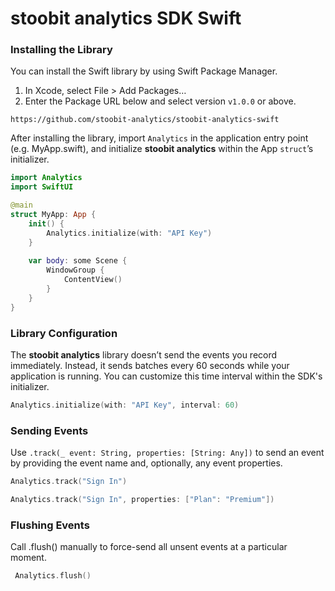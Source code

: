 # stoobit analytics SDK Swift
### Installing the Library
You can install the Swift library by using Swift Package Manager.
1. In Xcode, select File > Add Packages…
2. Enter the Package URL below and select version `v1.0.0` or above.
```
https://github.com/stoobit-analytics/stoobit-analytics-swift
```
After installing the library, import `Analytics` in the application entry point (e.g. MyApp.swift), and initialize **stoobit analytics** within the App `struct`’s initializer.
```swift
import Analytics
import SwiftUI

@main
struct MyApp: App {
    init() {
        Analytics.initialize(with: "API Key")
    }
    
    var body: some Scene {
        WindowGroup {
            ContentView()
        }
    }
}
```

### Library Configuration
The **stoobit analytics** library doesn’t send the events you record immediately. Instead, it sends batches every 60 seconds while your application is running. You can customize this time interval within the SDK's initializer.

```swift
Analytics.initialize(with: "API Key", interval: 60)
```

### Sending Events
Use `.track(_ event: String, properties: [String: Any])` to send an event by providing the event name and, optionally, any event properties.
```swift
Analytics.track("Sign In")
```
```swift
Analytics.track("Sign In", properties: ["Plan": "Premium"])
```

### Flushing Events
Call .flush() manually to force-send all unsent events at a particular moment.
```swift
 Analytics.flush()
```
